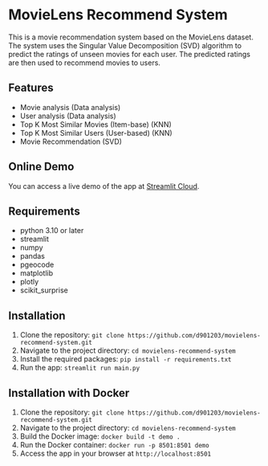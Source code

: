 # MovieLens Recommend System
This is a movie recommendation system based on the MovieLens dataset. The system uses the Singular Value Decomposition (SVD) algorithm to predict the ratings of unseen movies for each user. The predicted ratings are then used to recommend movies to users.

## Features
* Movie analysis (Data analysis)
* User analysis (Data analysis)
* Top K Most Similar Movies (Item-base) (KNN)
* Top K Most Similar Users (User-based) (KNN)
* Movie Recommendation (SVD)

## Online Demo
You can access a live demo of the app at [Streamlit Cloud](https://movielens-recommend-system.streamlit.app/).

## Requirements
* python 3.10 or later
* streamlit
* numpy
* pandas
* pgeocode
* matplotlib
* plotly
* scikit_surprise

## Installation
1. Clone the repository: `git clone https://github.com/d901203/movielens-recommend-system.git`
2. Navigate to the project directory: `cd movielens-recommend-system`
3. Install the required packages: `pip install -r requirements.txt`
4. Run the app: `streamlit run main.py`

## Installation with Docker
1. Clone the repository: `git clone https://github.com/d901203/movielens-recommend-system.git`
2. Navigate to the project directory: `cd movielens-recommend-system`
3. Build the Docker image: `docker build -t demo .`
4. Run the Docker container: `docker run -p 8501:8501 demo`
5. Access the app in your browser at `http://localhost:8501`